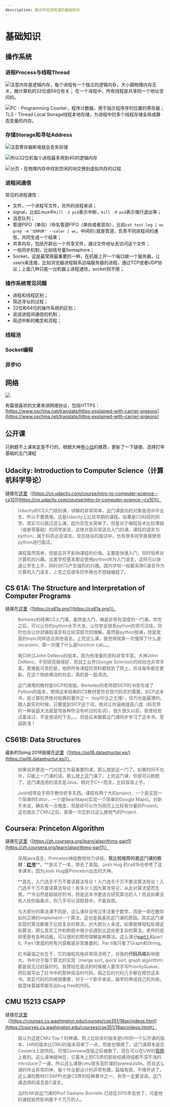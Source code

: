 ```yaml
---
description: 面试中应该知道的基础知识
---
```


# 基础知识

## 操作系统

### 进程Process与线程Thread

![&#x6CE8;&#x610F;&#x5185;&#x5B58;&#x662F;&#x903B;&#x8F91;&#x5185;&#x5B58;&#xFF0C;&#x6BCF;&#x4E2A;&#x8FDB;&#x7A0B;&#x6709;&#x4E00;&#x4E2A;&#x72EC;&#x7ACB;&#x7684;&#x903B;&#x8F91;&#x5185;&#x5B58;&#xFF0C;&#x5927;&#x5C0F;&#x8DDF;&#x7269;&#x7406;&#x5185;&#x5B58;&#x65E0;&#x5173;&#xFF0C;&#x8DDF;&#x8BA1;&#x7B97;&#x673A;&#x7684;32&#x4F4D;&#x6216;64&#x4F4D;&#x6709;&#x5173;&#xFF1B; &#x5728;&#x4E00;&#x4E2A;&#x8FDB;&#x7A0B;&#x4E2D;&#xFF0C;&#x6240;&#x6709;&#x7EBF;&#x7A0B;&#x662F;&#x5171;&#x4EAB;&#x540C;&#x4E00;&#x4E2A;&#x5730;&#x5740;&#x7A7A;&#x95F4;&#x7684;&#x3002;](.gitbook/assets/image%20%2815%29.png)

![PC - Programming Counter&#xFF0C;&#x7A0B;&#x5E8F;&#x8BA1;&#x6570;&#x5668;&#xFF0C;&#x7528;&#x4E8E;&#x6307;&#x793A;&#x7A0B;&#x5E8F;&#x5E8F;&#x5217;&#x4F4D;&#x7F6E;&#x7684;&#x5BC4;&#x5B58;&#x5668;&#xFF1B;TLS - Thread Local Storage&#x7EBF;&#x7A0B;&#x672C;&#x5730;&#x5B58;&#x50A8;&#xFF0C;&#x4E3A;&#x8FDB;&#x7A0B;&#x4E2D;&#x7684;&#x591A;&#x4E2A;&#x7EBF;&#x7A0B;&#x5B58;&#x50A8;&#x5168;&#x5C40;&#x6216;&#x9759;&#x6001;&#x53D8;&#x91CF;&#x7684;&#x5185;&#x5B58;&#x3002;](.gitbook/assets/image%20%284%29.png)

### 存储Storage和寻址Address 

![&#x6CE8;&#x610F;&#x5BC4;&#x5B58;&#x5668;&#x65AD;&#x7535;&#x5C31;&#x4F1A;&#x4E22;&#x5931;&#x5B58;&#x50A8;](.gitbook/assets/image%20%283%29.png)

![&#x6240;&#x4EE5;32&#x4F4D;&#x673A;&#x6BCF;&#x4E2A;&#x8FDB;&#x7A0B;&#x6700;&#x591A;&#x7528;&#x5230;4G&#x7684;&#x903B;&#x8F91;&#x5185;&#x5B58;](.gitbook/assets/image%20%2825%29.png)

![&#x5206;&#x9875; - &#x5728;&#x7269;&#x7406;&#x5185;&#x5B58;&#x4E2D;&#x627E;&#x5230;&#x7A7A;&#x95F2;&#x7684;&#x5757;&#x4EA4;&#x6362;&#x5230;&#x865A;&#x62DF;&#x5185;&#x5B58;&#x7684;&#x8FC7;&#x7A0B;](.gitbook/assets/image%20%281%29.png)

### 进程间通信

常见的进程通信：

* 文件，一个进程写文件，另外的进程来读；
* signal，比如Linux中`kill -2 pid`表示中断，`kill -9 pid`表示强行退出等；
* 消息队列；
* 管道PIPO（单向）/命名管道FIFO（单向或者双向），比如`cat test.log | wc grep -e "ERROR" --color | wc`，中间的`|`就是管道，负责不同进程间的通信，共同生成一个结果；
* 共享内存，包括开辟出一个共享文件，通过文件地址去访问这个文件；
* 一些同步机制，比如信号量Semaphore；
* Socket，这是最常用最重要的一种，在机器上开一个端口做一个服务器，让users来连接，比如浏览器进程联系远端服务器的进程，通过TCP或者UDP协议；上面几种只能一台机器上进程通信，socket则不限；

### 操作系统常见问题

* 进程和线程区别；
* 简述寻址的过程；
* 32位和64位的操作系统的区别；
* 说说进程间通信的机制；
* 简述中断的概念和流程；

### 线程池

### Socket编程

### 异步IO

## 网络

![](.gitbook/assets/image%20%287%29.png)

有篇很喜欢的文章来讲网络协议，包括HTTPS：[https://www.oschina.net/translate/https-explained-with-carrier-pigeons](https://www.oschina.net/translate/https-explained-with-carrier-pigeons)

## 公开课

只刷题不上课肯定是不行的，根据大神[李小白](https://zhuanlan.zhihu.com/p/24774857)的推荐，更新了一下链接，选择打牢基础的五门课程

## Udacity: Introduction to Computer Science（计算机科学导论）

链接在[这里](https://cn.udacity.com/course/intro-to-computer-science--cs101)（[https://cn.udacity.com/course/intro-to-computer-science--cs101](https://cn.udacity.com/course/intro-to-computer-science--cs101)）

> Udacity的CS入门级别课，讲解的非常简单。这门课面向的对象是高中毕业生，所以不要畏难。这是Udacity上比较早期的课程。如果是CS科班的同学，其实可以跳过这么课，因为实在太简单了。但是对于编程技术比较薄弱（或者零基础）的同学来说，这绝对是非常适合入门的课。课程的语言为python，属于码农必会语言。现在硅谷的面试中，也有很多同学直接使用python进行面试。
>
> 课程虽然简单，但是这并不影响课程的价值。主要是快速入门，同时培养对计算机的兴趣。北美学校基本都会使用python作为入门语言，这样可以快速让学生上手，同时对CS产生强烈的兴趣。国内学校一般都采用C语言作为计算机入门语言，上完之后很多同学再也不想碰编程了。

## CS 61A: The Structure and Interpretation of Computer Programs

链接在[这里](https://cs61a.org/)（[https://cs61a.org/](https://cs61a.org/)）

> Berkeley的经典CS入门课。虽然是入门，确是非常有深度的一门课。学完之后，可以让你的python水平大涨，让你学会很多python的奇巧淫技。同时也会让你对编程语言有比较深层次的理解。虽然是python授课，但是里面的topic同样适合其他语言。上完这么课，我觉得我第一次懂得了什么是recursion，第一次懂了什么是function call。。。
>
> 我只听过John DeNero的版本，因为他准备的资料非常丰富。大神John DeNero，不但研究搞得好，而且工业界\(Google Scientist\)的经验也非常丰富。更难能可贵的是，他把所有课程的资料都放到了网上，并且每年都在更新。在这个物欲横流的社会，真的是一股清流。
>
> 这门课用的教材是SICP的改版。Berkeley的老师把SICP的书改写成了Python的版本，使得这本经典的CS教材更符合现代码农的需要。SICP这本书，是计算机界绝对经典的著作之一（top10当之无愧），恰巧也是最薄的。跟人聊天的时候，只要提到SICP这个词，绝对让你逼格提高八度（码农界的一种装逼大法就是甩各种你没有听过的名词）。很久很久以前，我曾经尝试着读过，不是很读的下去。。。但是后来跟着这门课同步学习了这本书，受益匪浅！

## CS61B: Data Structures

最新的Sping 2018链接在[这里](https://sp18.datastructur.es/)（[https://sp18.datastructur.es/](https://sp18.datastructur.es/)）

> 如果说非要选一门对找工作最重要的课，那么就是这一门了。如果时间不允许，只能上一门课的话，那么就上这门课了。上完这门课，你就可以刷题了。这门课选用的语言是Java，相对于C++而言，比较容易上手。
>
>  Josh经常会手把手教你好多东西。课程有两个大的project，一个是实现一个简单的Editor，一个是BearMaps\(实现一个简单的Google Maps\)。对新手来说，确实有一点难度，但是却可以作为简历上比较有分量的Project。这也是出了CMU之后，我第一次见到过这么接地气的Project.

## Coursera: Princeton Algorithm

链接在[这里](https://zh.coursera.org/learn/algorithms-part1)（[https://zh.coursera.org/learn/algorithms-part1](https://zh.coursera.org/learn/algorithms-part1)）

> 采用java语言，Princeton神级教授倾力讲授。**我比较推荐的是这门课的教材：**[**红书**](https://link.zhihu.com/?target=https%3A//www.amazon.cn/%25E7%25AE%2597%25E6%25B3%2595-%25E5%25A1%259E%25E5%25A5%2587%25E5%25A8%2581%25E5%2585%258B-%25E9%259F%25A6%25E6%2581%25A9/dp/B01DN6FIRM/ref%3Dsr_1_1%3Fie%3DUTF8%26qid%3D1483864496%26sr%3D8-1%26keywords%3Dalgorithms)**。**我买了一本，带去了美国。Josh Hug 的cs61b也参考了这本课本，因为Josh Hug是Princeton出去的大神。  
>
>
> **首先，入门选手千万不要读算法导论！入门选手千万不要读算法导论！入门选手千万不要读算法导论！有多少人因为算法导论，从此对算法望而生畏。**书当然是超级好的书，但是这本书更适合研究算法的人！而且如果没有人给你画重点，你几乎可以深陷其中，不能自拔。
>
> 与大部分的算法课不同是，这么课并没有过多注重于数学，而是一直在教你如何正确的implement一个算法，这也是我喜欢这门课的原因。其实这门课实现的算法都属于比较复杂的算法，对大部分人来说，如果能够轻松处理这些算法，那么其实工作和刷题中很少会遇到比这些更复杂的算法。老师的视频里面有各种动画，可以很好的帮你理解各种算法。这么课分[part I ](https://link.zhihu.com/?target=https%3A//zh.coursera.org/learn/algorithms-part1)和part II。Part I里面的所有内容都是非常重要的。Par II我只看了Graph和String。
>
> 红书最强之处在于，它的编程风格非常简洁明了，对我的**代码风格**影响很大。书中对于每个算法的实现（merge sort, quick sort, graph algorithm）都是我见过的最好的。我曾经在面试的时候被人要求手写PriorityQueue，然后我写出了红书中的那种简洁的代码。我之后的代码几乎都在模仿这本书。其实代码的风格很重要，对于一个新手来说，越早的养成自己的风格，就意味着越早能写出bug free的代码。

## CMU 15213 CSAPP

链接在[这里](https://courses.cs.washington.edu/courses/cse351/18sp/videos.html)（[https://courses.cs.washington.edu/courses/cse351/18sp/videos.html](https://courses.cs.washington.edu/courses/cse351/18sp/videos.html)）

> 我认为这是CMU Top 1 的神课。网上比较全的版本是UW的一个公开课的版本，UW的版本比CMU的版本简单了一点，但是也够用了。这门课原本是在Cousera上提供的，可惜Coursera改版之后被删了。现在可以在UW的[官网](https://link.zhihu.com/?target=https%3A//courses.cs.washington.edu/courses/cse351/16sp/videos.html)上看到。这么课神就神在，它基本上把CS界的那些经典领域都不深不浅的introduce了一遍，所以这么课是cmu很多高阶课的prerequisite。而且这么课的作业非常的神，每个作业都设计的非常有趣，篇幅有限，不摊开讲了。这么课的教材\(CSAPP\)也是CS界的经典著作之一，有空一定要读读。这门课选用的语言是C语言。
>
> 当时UW讲这门课的Prof Gaetano Borriello 已经在2015年去世了，可是他的课程依然影响着千千万万的人。



